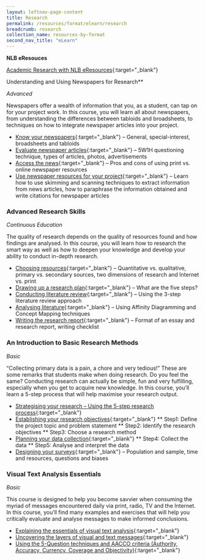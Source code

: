 ```yaml
---
layout: leftnav-page-content
title: Research
permalink: /resources/format/elearn/research
breadcrumb: research
collection_name: resources-by-format
second_nav_title: "eLearn"
---
```


**NLB eResouces**

[Academic Research with NLB eResources](http://www.nlb.gov.sg/sure/elearn/academic_research/content/index.html){:target="_blank"} 



Understanding and Using Newspapers for Research**

*Advanced*

Newspapers offer a wealth of information that you, as a student, can tap on for your project work. In this course, you will learn all about newspapers, from understanding the differences between tabloids and broadsheets, to techniques on how to integrate newspaper articles into your project.

- [Know your newspapers](http://www.nlb.gov.sg/sure/coursewares/SRNSEC/Module-01/Shell.html){:target="_blank"} – General, special-interest, broadsheets and tabloids
- [Evaluate newspaper articles](http://www.nlb.gov.sg/sure/coursewares/SRNSEC/Module-02/Shell.html){:target="_blank"} – 5W1H questioning technique, types of articles, photos, advertisements
- [Access the news](http://www.nlb.gov.sg/sure/coursewares/SRNSEC/Module-03/Shell.html){:target="_blank"} – Pros and cons of using print vs. online newspaper resources
- [Use newspaper resources for your project](http://www.nlb.gov.sg/sure/coursewares/SRNSEC/Module-04/Shell.html){:target="_blank"} – Learn how to use skimming and scanning techniques to extract information from news articles, how to paraphrase the information obtained and write citations for newspaper articles

### **Advanced Research Skills**

*Continuous Education*

The quality of research depends on the quality of resources found and how findings are analysed. In this course, you will learn how to research the smart way as well as how to deepen your knowledge and develop your ability to conduct in-depth research.

- [Choosing resources](http://www.nlb.gov.sg/sure/coursewares/TSR/Module-01/Shell.html){:target="_blank"} – Quantitative vs. qualitative, primary vs. secondary sources, two dimensions of research and Internet vs. print
- [Drawing up a research plan](http://www.nlb.gov.sg/sure/coursewares/TSR/Module-02/Shell.html){:target="_blank"} – What are the five steps?
- [Conducting literature review](http://www.nlb.gov.sg/sure/coursewares/TSR/Module-03/Shell.html){:target="_blank"} – Using the 3-step literature review approach
- [Analysing literature](http://www.nlb.gov.sg/sure/coursewares/TSR/Module-04/Shell.html){:target="_blank"} – Using Affinity Diagramming and Concept Mapping techniques
- [Writing the research report](http://www.nlb.gov.sg/sure/coursewares/TSR/Module-05/Shell.html){:target="_blank"} – Format of an essay and research report, writing checklist

### **An Introduction to Basic Research Methods**

*Basic*

“Collecting primary data is a pain, a chore and very tedious!” These are some remarks that students make when doing research. Do you feel the same? Conducting research can actually be simple, fun and very fulfilling, especially when you get to acquire new knowledge. In this course, you’ll learn a 5-step process that will help maximise your research output.

- [Strategising your research  – Using the 5-step research process](http://www.nlb.gov.sg/sure/coursewares/SR/Module-01/Shell.html){:target="_blank"}
- [Establishing your research objectives](http://www.nlb.gov.sg/sure/coursewares/SR/Module-02/Shell.html){:target="_blank"}
  ** Step1: Define the project topic and problem statement
  ** Step2: Identify the research objectives
  ** Step3: Choose a research method
- [Planning your data collection](http://www.nlb.gov.sg/sure/coursewares/SR/Module-03/Shell.html){:target="_blank"}
  ** Step4: Collect the data
  ** Step5: Analyse and interpret the data
- [Designing your surveys](http://www.nlb.gov.sg/sure/coursewares/SR/Module-04/Shell.html){:target="_blank"} – Population and sample, time and resources, questions and biases

### **Visual Text Analysis Essentials**

*Basic*

This course is designed to help you become savvier when consuming the myriad of messages encountered daily via print, radio, TV and the Internet. In this course, you’ll find many examples and exercises that will help you critically evaluate and analyse messages to make informed conclusions.

- [Explaining the essentials of visual text analysis](http://www.nlb.gov.sg/sure/coursewares/VTANE_topic1/index.html){:target="_blank"} 
- [Uncovering the layers of visual and text messages](http://www.nlb.gov.sg/sure/coursewares/VTANE_topic2/index.html){:target="_blank"} 
- [Using the 5-Question techniques and AACCO criteria (Authority, Accuracy, Currency, Coverage and Objectivity)](http://www.nlb.gov.sg/sure/coursewares/VTANE_topic1/index.html){:target="_blank"} 